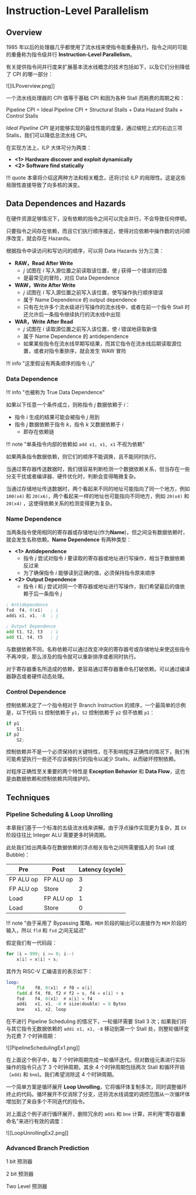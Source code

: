 
# Instruction-Level Parallelism

## Overview

1985 年以后的处理器几乎都使用了流水线来使指令能重叠执行。指令之间的可能的重叠称为指令级并行 **Instruction-Level Parallelism**。

有关提供指令间并行度来扩展基本流水线概念的技术包括如下，以及它们分别降低了 CPI 的哪一部分：

![[ILPoverview.png]]

一个流水线处理器的 CPI 值等于基础 CPI 和因为各种 Stall 而耗费的周期之和：

Pipeline CPI = Ideal Pipeline CPI + Structural Stalls + Data Hazard Stalls + Control Stalls

*Ideal Pipeline CPI* 是对能够实现的最佳性能的度量，通过缩短上式的右边三项 Stalls，我们可以降低总流水线 CPI。

在实现方法上，ILP 大体可分为两类：

- **<1> Hardware discover and exploit dynamically**
- **<2> Software find statically**

!!! quote
	本章将介绍这两种方法和相关概念，还将讨论 ILP 的局限性。这是这些局限性直接导致了向多核的演变。

## Data Dependences and Hazards

在硬件资源足够情况下，没有依赖的指令之间可以完全并行，不会导致任何停顿。

只要指令之间存在依赖，而且它们执行顺序接近，使得对应依赖中操作数的访问顺序改变，就会存在 Hazards。

根据指令中读访问和写访问的顺序，可以将 Data Hazards 分为三类：

- **RAW，Read After Write**
	- $j$ 试图在 $i$ 写入源位置之前读取该位置，使 $j$ 获得一个错误的旧值
	- 是最常见的冒险，对应 Data Dependence
- **WAW，Write After Write**
	- $j$ 试图在 $i$ 写入源位置之前写入该位置，使写操作执行顺序错误
	- 属于 Name Dependence 的 output dependence
	- 只有在允许多个流水级进行写操作的流水线中，或者在前一个指令 Stall 时还允许后一条指令继续执行的流水线中出现
- **WAR，Write After Read**
	- $j$ 试图在 $i$ 读取源位置之前写入该位置，使 $i$ 错误地获取新值
	- 属于 Name Dependence 的 antidependence
	- 如果某些指令在流水线早期写结果，而其它指令在流水线后期读取源位置，或者对指令重排序，就会发生 WAW 冒险

!!! info "这里假设有两条顺序的指令 $i,j$"

### Data Dependence

!!! info "也被称为 True Data Dependence"

如果以下任意一个条件成立，则称指令 $j$ 数据依赖于 $i$：

- 指令 $i$ 生成的结果可能会被指令 $j$ 用到
- 指令 $j$ 数据依赖于指令 $k$，指令 $k$ 又数据依赖于 $i$
	- 即存在依赖链

!!! note "单条指令内部的依赖如 `add x1, x1, x1` 不视为依赖"

如果两条指令数据依赖，则它们的顺序不能调换，且不能同时执行。

当通过寄存器传送数据时，我们很容易判断检测一个数据依赖关系，但当存在一些分支干扰或者编译器、硬件优化时，判断会变得略微复杂。

当通过存储地址传送数据时，两个看起来不同的地址可能指向了同一个地方，例如 `100(x4)` 和 `20(x6)`，两个看起来一样的地址也可能指向不同地方，例如 `20(x4)` 和 `20(x4)` ，这使得依赖关系的检测变得更为复杂。

### Name Dependence

当两条指令使用相同的寄存器或存储地址(作为**Name**)，但之间没有数据依赖时，就会发生名称依赖。**Name Dependence** 有两种类型：

- **<1> Antidependence**
	- 指令 $j$ 尝试对指令 $i$ 要读取的寄存器或地址进行写操作，相当于数据依赖反过来
	- 为了确保指令 $i$ 能够读到正确的值，必须保持指令原来顺序
- **<2> Output Dependence**
	- 指令 $i$ 和 $j$ 尝试对同一个寄存器或地址进行写操作，我们希望最后的值依赖于后一条指令 $j$

```asm
; Antidependence
fsd  f4, 0(x1)   ; i
addi x1, x1, -8  ; j

; Output Dependence
add t1, t2, t3   ; i
add t1, t4, t5   ; j
```

与数据依赖不同，名称依赖可以通过改变冲突的寄存器号或存储地址来使这些指令不再冲突，那么涉及的指令就可以重新排序或者同时执行。

对于寄存器重名所造成的依赖，更容易通过寄存器重命名打破依赖。可以通过编译器静态或者硬件动态处理。

### Control Dependence

控制依赖决定了一个指令相对于 Branch Instruction 的顺序，一个最简单的示例是，以下代码 `S1` 控制依赖于 `p1`，`S2` 控制依赖于 `p2` 但不依赖 `p1`：

```c
if p1
	S1;
if p2
	S2;
```

控制依赖并不是一个必须保持的关键特性，在不影响程序正确性的情况下，我们有可能希望执行一些还不应该被执行的指令以减少 Stalls，从而破坏控制依赖。

对程序正确性至关重要的两个特性是 **Exception Behavior** 和 **Data Flow**，这也是由数据依赖和控制依赖共同维护的。

## Techniques

### Pipeline Scheduling & Loop Unrolling

本章我们基于一个标准的五级流水线来讲解。由于浮点操作实现更为复杂，其 `EX` 阶段往往比 Integer ALU 需要更多时钟周期。

此处我们给出两条存在数据依赖的浮点相关指令之间所需要插入的 Stall (或 Bubble)：

| Pre       | Post      | Latency (cycle) |
| --------- | --------- | --------------- |
| FP ALU op | FP ALU op | 3               |
| FP ALU op | Store     | 2               |
| Load      | FP ALU op | 1               |
| Load      | Store     | 0               |

!!! note "由于采用了 Bypassing 策略，`MEM` 阶段的输出可以直接作为 `MEM` 阶段的输入，所以 `fld` 和 `fsd` 之间无延迟"

假定我们有一代码段：

```c
for (i = 999; i >= 0; i--)
	x[i] = x[i] + s;
```

其作为 RISC-V 汇编语言的表示如下：

```asm
loop:
	fld    f0, 0(x1)  # f0 = x[i]
	fadd.d f4, f0, f2 # f2 = s, f4 = x[i] + s
	fsd    f4, 0(x1)  # x[i] = f4
	addi   x1, x1, -8 # size(double) = 8 Bytes
	bne    x1, x2, loop
```

在不进行 Pipeline Scheduling 的情况下，一轮循环需要 Stall 3 次；如果我们将与其它指令无数据依赖的 `addi x1, x1, -8` 移动到第一个 Stall 处，则整轮循环变为花费 7 个时钟周期：

![[PipelineSchedulingEx1.png]]


在上面这个例子中，每 7 个时钟周期完成一轮循环迭代。但对数组元素进行实际操作的指令只占了 3 个时钟周期，其余 4 个时钟周期包括两次 Stall 和循环开销（`addi` 和 `bne`)。我们希望消除这 4 个时钟周期。

一个简单方案是循环展开 **Loop Unrolling**，它将循环体复制多次，同时调整循环终止的代码。循环展开不仅消除了分支，还将流水线调度的调控范围从一次循环体增加到了来自多个不同迭代的指令。

对上面这个例子进行循环展开，删除冗余的 `addi` 和 `bne` 计算，并利用“寄存器重命名”来进行有效的调度：

![[LoopUnrollingEx2.png]]



### Advanced Branch Prediction

1 bit 预测器

2 bit 预测器

Two Level 预测器


